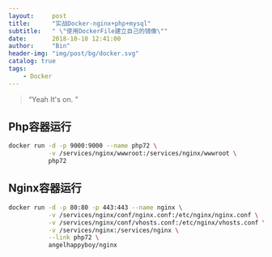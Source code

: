 ```yaml
---
layout:     post
title:      "实战Docker-nginx+php+mysql"
subtitle:   " \"使用DockerFile建立自己的镜像\""
date:       2018-10-10 12:41:00
author:     "Bin"
header-img: "img/post/bg/docker.svg"
catalog: true
tags:
    - Docker
---
```


> “Yeah It's on. ”


## Php容器运行
```bash
docker run -d -p 9000:9000 --name php72 \
           -v /services/nginx/wwwroot:/services/nginx/wwwroot \
           php72
```

## Nginx容器运行
```bash
docker run -d -p 80:80 -p 443:443 --name nginx \
           -v /services/nginx/conf/nginx.conf:/etc/nginx/nginx.conf \
           -v /services/nginx/conf/vhosts.conf:/etc/nginx/vhosts.conf \
           -v /services/nginx:/services/nginx \
           --link php72 \
           angelhappyboy/nginx
```






